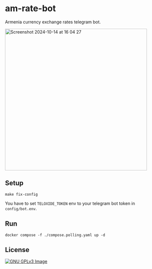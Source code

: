 # am-rate-bot

Armenia currency exchange rates telegram bot.

<img width="467" alt="Screenshot 2024-10-14 at 16 04 27" src="https://github.com/user-attachments/assets/3f0269c5-354d-4b61-a772-d3748db6636c">


## Setup

```shell
make fix-config
```

You have to set `TELOXIDE_TOKEN` env to your telegram bot token in `config/bot.env`.

## Run

```shell
docker compose -f ./compose.polling.yaml up -d
```

## License

[![GNU GPLv3 Image](https://www.gnu.org/graphics/gplv3-127x51.png)](https://www.gnu.org/licenses/gpl-3.0.en.html)
